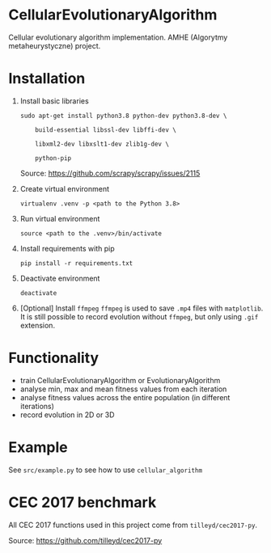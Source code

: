 # CellularEvolutionaryAlgorithm
Cellular evolutionary algorithm implementation.
AMHE (Algorytmy metaheurystyczne) project.


# Installation
1. Install basic libraries
    ```
    sudo apt-get install python3.8 python-dev python3.8-dev \

        build-essential libssl-dev libffi-dev \

        libxml2-dev libxslt1-dev zlib1g-dev \

        python-pip
    ```

    Source: https://github.com/scrapy/scrapy/issues/2115

2. Create virtual environment

    `virtualenv .venv -p <path to the Python 3.8>`

3. Run virtual environment

    `source <path to the .venv>/bin/activate`

4. Install requirements with pip

    `pip install -r requirements.txt`

5. Deactivate environment

    `deactivate`

6. [Optional] Install `ffmpeg` 
   `ffmpeg` is used to save `.mp4` files with `matplotlib`. It is still possible to
   record evolution without `ffmpeg`, but only using `.gif` extension.

# Functionality
- train CellularEvolutionaryAlgorithm or EvolutionaryAlgorithm
- analyse min, max and mean fitness values from each iteration
- analyse fitness values across the entire population (in different iterations)
- record evolution in 2D or 3D

# Example
See `src/example.py` to see how to use `cellular_algorithm`

# CEC 2017 benchmark

All CEC 2017 functions used in this project come from  `tilleyd/cec2017-py`.

Source: https://github.com/tilleyd/cec2017-py
